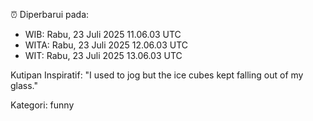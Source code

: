 ⏰ Diperbarui pada:
- WIB: Rabu, 23 Juli 2025 11.06.03 UTC
- WITA: Rabu, 23 Juli 2025 12.06.03 UTC
- WIT: Rabu, 23 Juli 2025 13.06.03 UTC

Kutipan Inspiratif:
"I used to jog but the ice cubes kept falling out of my glass."


Kategori: funny


